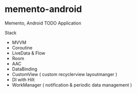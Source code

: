 # memento-android
Memento, Android TODO Application

Stack
- MVVM
- Coroutine
- LiveData & Flow
- Room
- AAC
- DataBinding
- CustomView ( custom recyclerview layoutmanger )
- DI with Hilt
- WorkManager ( notification & periodic data management )
